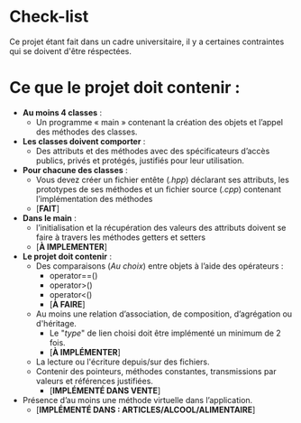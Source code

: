 # Check-list

Ce projet étant fait dans un cadre universitaire, il y a certaines contraintes qui se doivent d'être réspectées.

# Ce que le projet doit contenir :

- **Au moins 4 classes** :
    - Un programme « main » contenant la création des objets et l’appel des méthodes des classes.
- **Les classes doivent comporter** : 
    - Des attributs et des méthodes avec des spécificateurs d’accès publics, privés et protégés, justifiés pour leur utilisation.
- **Pour chacune des classes** :
    - Vous devez créer un fichier entête (*.hpp*) déclarant ses attributs, les prototypes de ses méthodes et un fichier source (*.cpp*) contenant l’implémentation des méthodes
    - [**FAIT**]
- **Dans le main** :
    - l’initialisation et la récupération des valeurs des attributs doivent se faire à travers les méthodes getters et setters
    - [**À IMPLEMENTER**]
- **Le projet doit contenir** :
    - Des comparaisons (*Au choix*) entre objets à l’aide des opérateurs :
        - operator==()
        - operator>()
        - operator<()
        - [**À FAIRE**]
    - Au moins une relation d’association, de composition, d’agrégation ou d'héritage.
        - Le "*type*" de lien choisi doit être implémenté un minimum de 2 fois.
        - [**À IMPLÉMENTER**]
    - La lecture ou l'écriture depuis/sur des fichiers.
    - Contenir des pointeurs, méthodes constantes, transmissions par valeurs et références justifiées.
        - [**IMPLÉMENTÉ DANS VENTE**]
- Présence d’au moins une méthode virtuelle dans l’application.
    - [**IMPLÉMENTÉ DANS : ARTICLES/ALCOOL/ALIMENTAIRE**]
